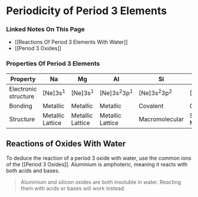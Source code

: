 # Periodicity of Period 3 Elements
### Linked Notes On This Page
- [[Reactions Of Period 3 Elements With Water]]
- [[Period 3 Oxides]]
### Properties Of Period 3 Elements
| Property             | Na                 | Mg                 | Al                               | Si                               | P                                | S                                | Cl                               | 
| -------------------- | ------------------ | ------------------ | -------------------------------- | -------------------------------- | -------------------------------- | -------------------------------- | -------------------------------- |
| Electronic structure | [Ne]3s<sup>1</sup> | [Ne]3s<sup>1</sup> | [Ne]3s<sup>2</sup>3p<sup>1</sup> | [Ne]3s<sup>2</sup>3p<sup>2</sup> | [Ne]3s<sup>2</sup>3p<sup>3</sup> | [Ne]3s<sup>2</sup>3p<sup>4</sup> | [Ne]3s<sup>2</sup>3p<sup>5</sup> | 
| Bonding              | Metallic           | Metallic           | Metallic                         | Covalent                         | Covalent                         | Covalent                         | Covalent                         | 
| Structure            | Metallic Lattice   | Metallic Lattice   | Metallic Lattice                 | Macromolecular                   | Simple Molecular                 | Kinky ring                       | Simple Molecular                 |

## Reactions of Oxides With Water
To deduce the reaction of a period 3 oxide with water, use the common ions of the [[Period 3 Oxides]]. Aluminium is amphoteric, meaning it reacts with both acids and bases.
>Aluminium and silicon oxides are both insoluble in water. Reacting them with acids or bases will work instead.
